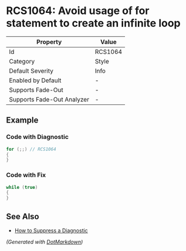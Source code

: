 # RCS1064: Avoid usage of for statement to create an infinite loop

| Property                    | Value   |
| --------------------------- | ------- |
| Id                          | RCS1064 |
| Category                    | Style   |
| Default Severity            | Info    |
| Enabled by Default          | \-      |
| Supports Fade\-Out          | \-      |
| Supports Fade\-Out Analyzer | \-      |

## Example

### Code with Diagnostic

```csharp
for (;;) // RCS1064
{
}
```

### Code with Fix

```csharp
while (true)
{
}
```

## See Also

* [How to Suppress a Diagnostic](../HowToConfigureAnalyzers.md#how-to-suppress-a-diagnostic)


*\(Generated with [DotMarkdown](http://github.com/JosefPihrt/DotMarkdown)\)*